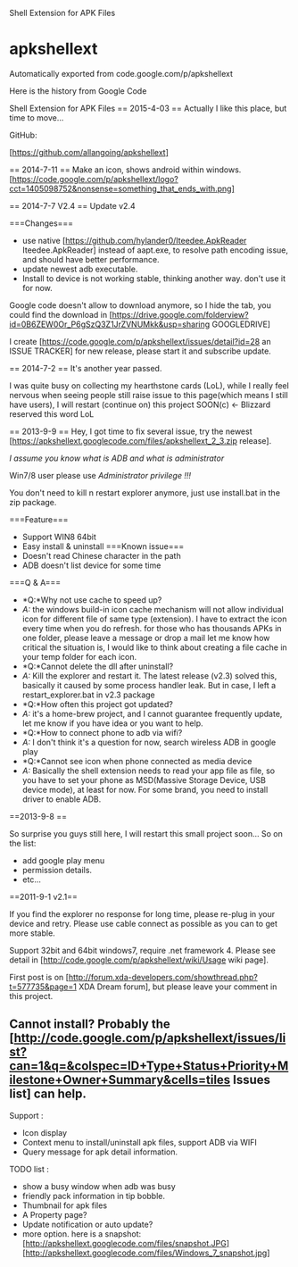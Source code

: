Shell Extension for APK Files

# apkshellext
Automatically exported from code.google.com/p/apkshellext

Here is the history from Google Code

Shell Extension for APK Files 
== 2015-4-03 ==
Actually I like this place, but time to move...

GitHub:

[https://github.com/allangoing/apkshellext]

== 2014-7-11 ==
Make an icon, shows android within windows. [https://code.google.com/p/apkshellext/logo?cct=1405098752&nonsense=something_that_ends_with.png]

== 2014-7-7 V2.4 ==
Update v2.4

===Changes===
 * use native [https://github.com/hylander0/Iteedee.ApkReader Iteedee.ApkReader] instead of aapt.exe, to resolve path encoding issue, and should have better performance.
 * update newest adb executable.
 * Install to device is not working stable, thinking another way. don't use it for now.

Google code doesn't allow to download anymore, so I hide the tab, you could find the download in [https://drive.google.com/folderview?id=0B6ZEW0Or_P6gSzQ3Z1JrZVNUMkk&usp=sharing GOOGLEDRIVE]

I create [https://code.google.com/p/apkshellext/issues/detail?id=28 an ISSUE TRACKER] for new release, please start it and subscribe update.


== 2014-7-2 ==
It's another year passed. 

I was quite busy on collecting my hearthstone cards (LoL), while I really feel nervous when seeing people still raise issue to this page(which means I still have users), I will restart (continue on) this project SOON(c) <- Blizzard reserved this word LoL

== 2013-9-9 ==
Hey, I got time to fix several issue, try the newest [https://apkshellext.googlecode.com/files/apkshellext_2_3.zip release].

*I assume you know what is ADB and what is administrator* 

Win7/8 user please use *Administrator privilege !!!*

You don't need to kill n restart explorer anymore, just use install.bat in the zip package.

===Feature===
 * Support WIN8 64bit
 * Easy install & uninstall
===Known issue===
 * Doesn't read Chinese character in the path
 * ADB doesn't list device for some time

===Q & A===
 * *Q:*Why not use cache to speed up?
 * *A:* the windows build-in icon cache mechanism will not allow individual icon for different file of same type (extension). I have to extract the icon every time when you do refresh. for those who has thousands APKs in one folder, please leave a message or drop a mail let me know how critical the situation is, I would like to think about creating a file cache in your temp folder for each icon.
 * *Q:*Cannot delete the dll after uninstall?
 * *A:* Kill the explorer and restart it. The latest release (v2.3) solved this, basically it caused by some process handler leak. But in case, I left a restart_explorer.bat in v2.3 package
 * *Q:*How often this project got updated?
 * *A:* it's a home-brew project, and I cannot guarantee frequently update, let me know if you have idea or you want to help.
 * *Q:*How to connect phone to adb via wifi?
 * *A:* I don't think it's a question for now, search wireless ADB in google play
 * *Q:*Cannot see icon when phone connected as media device
 * *A:* Basically the shell extension needs to read your app file as file, so you have to set your phone as MSD(Massive Storage Device, USB device mode), at least for now. For some brand, you need to install driver to enable ADB. 

==2013-9-8 ==

So surprise you guys still here, I will restart this small project soon...
So on the list:
 * add google play menu
 * permission details.
 * etc...

==2011-9-1 v2.1==

If you find the explorer no response for long time, please re-plug in your device and retry. Please use cable connect as possible as you can to get more stable.

Support 32bit and 64bit windows7, require .net framework 4.
Please see detail in [http://code.google.com/p/apkshellext/wiki/Usage wiki page].

First post is on [http://forum.xda-developers.com/showthread.php?t=577735&page=1 XDA Dream forum], but please leave your comment in this project. 

Cannot install? Probably the [http://code.google.com/p/apkshellext/issues/list?can=1&q=&colspec=ID+Type+Status+Priority+Milestone+Owner+Summary&cells=tiles Issues list] can help.
----
Support :
  * Icon display
  * Context menu to install/uninstall apk files, support ADB via WIFI
  * Query message for apk detail information.

TODO list :
  * show a busy window when adb was busy
  * friendly pack information in tip bobble.
  * Thumbnail for apk files
  * A Property page?
  * Update notification or auto update?
  * more option.
here is a snapshot:
  [http://apkshellext.googlecode.com/files/snapshot.JPG]
  [http://apkshellext.googlecode.com/files/Windows_7_snapshot.jpg]
